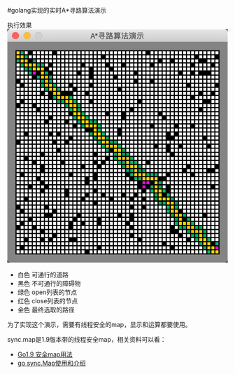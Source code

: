 #golang实现的实时A*寻路算法演示

执行效果
![go演示实时A*算法](002.png)
* 白色 可通行的道路
* 黑色 不可通行的障碍物
* 绿色 open列表的节点
* 红色 close列表的节点
* 金色 最终选取的路径

为了实现这个演示，需要有线程安全的map，显示和运算都要使用。

sync.map是1.9版本带的线程安全map，相关资料可以看：
* [Go1.9 安全map用法](https://blog.csdn.net/ChamPly/article/details/77622328)
* [go sync.Map使用和介绍](https://blog.csdn.net/u010230794/article/details/82143179)